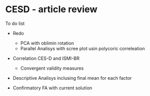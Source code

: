 # CESD - article review

To do list

- Redo

  * PCA with oblimin rotation 
  * Parallel Analisys with scree plot usin polycoric correleation
  
- Correlation CES-D and ISMI-BR

  * Convergent validity measures
  
- Descriptive Analisys inclusing final mean for each factor

- Confirmatory FA with current solution 

